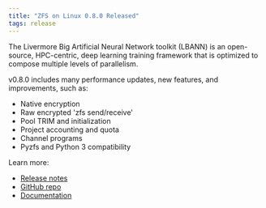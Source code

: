 ```yaml
---
title: "ZFS on Linux 0.8.0 Released"
tags: release
---
```


The Livermore Big Artificial Neural Network toolkit (LBANN) is an open-source, HPC-centric, deep learning training framework that is optimized to compose multiple levels of parallelism. 

v0.8.0 includes many performance updates, new features, and improvements, such as:
- Native encryption
- Raw encrypted 'zfs send/receive'
- Pool TRIM and initialization
- Project accounting and quota
- Channel programs
- Pyzfs and Python 3 compatibility

Learn more:
- [Release notes](https://github.com/zfsonlinux/zfs/releases/tag/zfs-0.8.0)
- [GitHub repo](https://github.com/zfsonlinux/zfs)
- [Documentation](https://zfsonlinux.org/)
